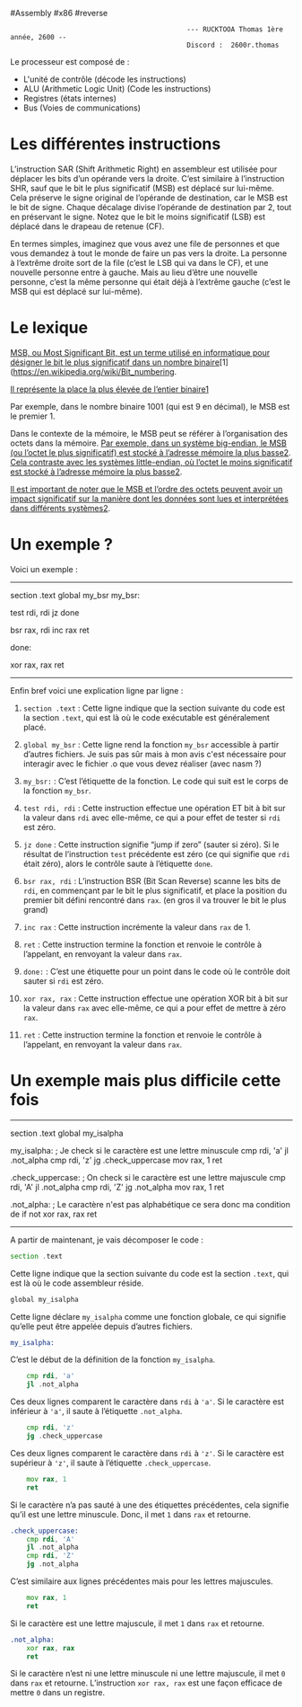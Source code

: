 #Assembly #x86 #reverse

												--- RUCKTOOA Thomas 1ère année, 2600 --
												Discord :  2600r.thomas

Le processeur est composé de : 

- L'unité de contrôle (décode les instructions)
- ALU (Arithmetic Logic Unit) (Code les instructions)
- Registres (états internes)
- Bus (Voies de communications)

# Les différentes instructions

L’instruction SAR (Shift Arithmetic Right) en assembleur est utilisée pour déplacer les bits d’un opérande vers la droite. C’est similaire à l’instruction SHR, sauf que le bit le plus significatif (MSB) est déplacé sur lui-même. Cela préserve le signe original de l’opérande de destination, car le MSB est le bit de signe. Chaque décalage divise l’opérande de destination par 2, tout en préservant le signe. Notez que le bit le moins significatif (LSB) est déplacé dans le drapeau de retenue (CF).

En termes simples, imaginez que vous avez une file de personnes et que vous demandez à tout le monde de faire un pas vers la droite. La personne à l’extrême droite sort de la file (c’est le LSB qui va dans le CF), et une nouvelle personne entre à gauche. Mais au lieu d’être une nouvelle personne, c’est la même personne qui était déjà à l’extrême gauche (c’est le MSB qui est déplacé sur lui-même).

# Le lexique

[MSB, ou Most Significant Bit, est un terme utilisé en informatique pour désigner le bit le plus significatif dans un nombre binaire](https://en.wikipedia.org/wiki/Bit_numbering)[1](https://en.wikipedia.org/wiki/Bit_numbering.

[Il représente la place la plus élevée de l’entier binaire](https://en.wikipedia.org/wiki/Bit_numbering)[1](https://en.wikipedia.org/wiki/Bit_numbering)

Par exemple, dans le nombre binaire 1001 (qui est 9 en décimal), le MSB est le premier 1.

Dans le contexte de la mémoire, le MSB peut se référer à l’organisation des octets dans la mémoire. [Par exemple, dans un système big-endian, le MSB (ou l’octet le plus significatif) est stocké à l’adresse mémoire la plus basse](https://www.allaboutcircuits.com/technical-articles/big-endian-little-endian-endianness-byte-arrangement-digital-systems/)[2](https://www.allaboutcircuits.com/technical-articles/big-endian-little-endian-endianness-byte-arrangement-digital-systems/). [Cela contraste avec les systèmes little-endian, où l’octet le moins significatif est stocké à l’adresse mémoire la plus basse](https://en.wikipedia.org/wiki/Bit_numbering)[2](https://www.allaboutcircuits.com/technical-articles/big-endian-little-endian-endianness-byte-arrangement-digital-systems/).

[Il est important de noter que le MSB et l’ordre des octets peuvent avoir un impact significatif sur la manière dont les données sont lues et interprétées dans différents systèmes](https://en.wikipedia.org/wiki/Bit_numbering)[2](https://www.allaboutcircuits.com/technical-articles/big-endian-little-endian-endianness-byte-arrangement-digital-systems/).

# Un exemple ? 

Voici un exemple :
________________________________________________________________
section .text 
global my_bsr my_bsr: 


test rdi, rdi 
jz done 



bsr rax, rdi 
inc rax 
ret 

done: 

 xor rax, rax ret

________________________________________________________________

Enfin bref voici une explication ligne par ligne : 



1. `section .text` : Cette ligne indique que la section suivante du code est la section `.text`, qui est là où le code exécutable est généralement placé.
    
2. `global my_bsr` : Cette ligne rend la fonction `my_bsr` accessible à partir d’autres fichiers. Je suis pas sûr mais à mon avis c'est nécessaire pour interagir avec le fichier .o que vous devez réaliser (avec nasm ?)
    
3. `my_bsr:` : C’est l’étiquette de la fonction. Le code qui suit est le corps de la fonction `my_bsr`.
    
4. `test rdi, rdi` : Cette instruction effectue une opération ET bit à bit sur la valeur dans `rdi` avec elle-même, ce qui a pour effet de tester si `rdi` est zéro.
    
5. `jz done` : Cette instruction signifie “jump if zero” (sauter si zéro). Si le résultat de l’instruction `test` précédente est zéro (ce qui signifie que `rdi` était zéro), alors le contrôle saute à l’étiquette `done`.
    
6. `bsr rax, rdi` : L’instruction BSR (Bit Scan Reverse) scanne les bits de `rdi`, en commençant par le bit le plus significatif, et place la position du premier bit défini rencontré dans `rax`. (en gros il va trouver le bit le plus grand)
    
7. `inc rax` : Cette instruction incrémente la valeur dans `rax` de 1.
    
8. `ret` : Cette instruction termine la fonction et renvoie le contrôle à l’appelant, en renvoyant la valeur dans `rax`.
    
9. `done:` : C’est une étiquette pour un point dans le code où le contrôle doit sauter si `rdi` est zéro.
    
10. `xor rax, rax` : Cette instruction effectue une opération XOR bit à bit sur la valeur dans `rax` avec elle-même, ce qui a pour effet de mettre à zéro `rax`.
    
11. `ret` : Cette instruction termine la fonction et renvoie le contrôle à l’appelant, en renvoyant la valeur dans `rax`.
    



# Un exemple mais plus difficile cette fois 

______________________________________________________________________________

section .text
global my_isalpha

my_isalpha:
    ; Je check  si le caractère est une lettre minuscule
    cmp rdi, 'a'
    jl .not_alpha
    cmp rdi, 'z'
    jg .check_uppercase
    mov rax, 1
    ret

.check_uppercase:
    ; On check si le caractère est une lettre majuscule
    cmp rdi, 'A'
    jl .not_alpha
    cmp rdi, 'Z'
    jg .not_alpha
    mov rax, 1
    ret

.not_alpha:
    ; Le caractère n'est pas alphabétique ce sera donc ma condition de if not
    xor rax, rax
    ret
___________________________________________________

A partir de maintenant, je vais décomposer le code :

```asm
section .text
```

Cette ligne indique que la section suivante du code est la section `.text`, qui est là où le code assembleur réside.

```asm
global my_isalpha
```

Cette ligne déclare `my_isalpha` comme une fonction globale, ce qui signifie qu’elle peut être appelée depuis d’autres fichiers.

```asm
my_isalpha:
```

C’est le début de la définition de la fonction `my_isalpha`.

```asm
    cmp rdi, 'a'
    jl .not_alpha
```

Ces deux lignes comparent le caractère dans `rdi` à `'a'`. Si le caractère est inférieur à `'a'`, il saute à l’étiquette `.not_alpha`.

```asm
    cmp rdi, 'z'
    jg .check_uppercase
```

Ces deux lignes comparent le caractère dans `rdi` à `'z'`. Si le caractère est supérieur à `'z'`, il saute à l’étiquette `.check_uppercase`.

```asm
    mov rax, 1
    ret
```

Si le caractère n’a pas sauté à une des étiquettes précédentes, cela signifie qu’il est une lettre minuscule. Donc, il met `1` dans `rax` et retourne.

```asm
.check_uppercase:
    cmp rdi, 'A'
    jl .not_alpha
    cmp rdi, 'Z'
    jg .not_alpha
```

C’est similaire aux lignes précédentes mais pour les lettres majuscules.

```asm
    mov rax, 1
    ret
```

Si le caractère est une lettre majuscule, il met `1` dans `rax` et retourne.

```asm
.not_alpha:
    xor rax, rax
    ret
```

Si le caractère n’est ni une lettre minuscule ni une lettre majuscule, il met `0` dans `rax` et retourne. L’instruction `xor rax, rax` est une façon efficace de mettre `0` dans un registre.
